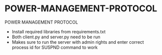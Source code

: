 # POWER-MANAGEMENT-PROTOCOL
POWER MANAGEMENT PROTOCOL
 - Install required libraries from requirements.txt
 - Both client.py and server.py need to be run
 - Makes sure to run the server with admin rights and enter correct process id for SUSPND command to work
